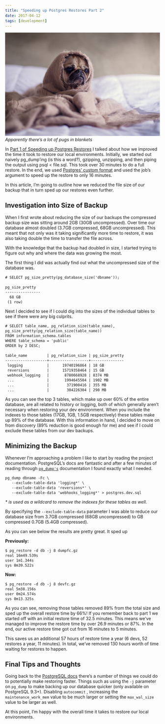 ```yaml
---
title: "Speeding up Postgres Restores Part 2"
date: 2017-04-12
tags: [development]
---
```


![Pug wrapped in a blanket](./pg-pug-2.jpeg)*Apparently there’s a lot of pugs in blankets*

In  [Part 1 of Speeding up Postgres Restores](/posts/speeding-up-postgres-restores/)  I talked about how we improved the time it took to restore our local environments. Initially, we started out naively pg_dump’ing (is this a word?), gzipping, unzipping, and then piping the output using psql < file.sql. This took over 30 minutes to do a full restore. In the end, we used [ Postgres’ custom format](https://www.postgresql.org/docs/current/static/app-pgdump.html)  and used the job’s argument to speed up the restore to only 16 minutes.

In this article, I’m going to outline how we reduced the file size of our backup that in turn sped up our restores even further.

## Investigation into Size of Backup
When I first wrote about reducing the size of our backups the compressed backup size was sitting around 2GB (30GB uncompressed). Over time our database almost doubled (3.7GB compressed, 68GB uncompressed). This meant that not only was it taking significantly more time to restore, it was also taking double the time to transfer the file across.

With the knowledge that the backup had doubled in size, I started trying to figure out why and where the data was growing the most.

The first thing I did was actually find out what the uncompressed size of the database was.
```
# SELECT pg_size_pretty(pg_database_size('dbname'));

pg_size_pretty
----------------
  68 GB
 (1 row)
```
Next I decided to see if I could dig into the sizes of the individual tables to see if there were any big culprits.
```
# SELECT table_name, pg_relation_size(table_name), 
pg_size_pretty(pg_relation_size(table_name))
FROM information_schema.tables
WHERE table_schema = 'public'
ORDER by 2 DESC;

table_name         | pg_relation_size | pg_size_pretty
-------------------+------------------+---------------
 logging           |      19740196864 | 18 GB
 reversions        |      15719358464 | 15 GB
 webhook_logging   |       8780668928 | 8374 MB
 ...               |       1994645504 | 1902 MB
 ...               |        371900416 | 355 MB
 ...               |        304226304 | 290 MB
```
As you can see the top 3 tables, which make up over 60% of the entire database, are all related to history or logging, both of which generally aren’t necessary when restoring your dev environment. When you include the indexes to those tables (17GB, 1GB, 1.5GB respectively) these tables make up 89% of the database. With this information in hand, I decided to move on from discovery (89% reduction is good enough for me) and see if I could exclude these tables from our dev backups.

## Minimizing the Backup
Whenever I’m approaching a problem I like to start by reading the project documentation. PostgreSQL’s docs are fantastic and after a few minutes of reading through [`pg_dump's`](https://www.postgresql.org/docs/current/static/app-pgdump.html) documentation I found exactly what I needed.
```
pg_dump dbname -Fc \
   --exclude-table-data 'logging*' \
   --exclude-table-data 'reversions*' \
   --exclude-table-data 'webhooks_logging*' > postgres.dev.sql 
```
_* is used as a wildcard to remove the indexes for these tables as well._

By specifying the `--exclude-table-data` parameter I was able to reduce our database size from 3.7GB compressed (68GB uncompressed) to GB compressed 0.7GB (5.4GB compressed).

As you can see below the results are pretty great. It sped up

**Previously:**
```
$ pg_restore -d db -j 8 dumpfc.gz
real 16m49.539s
user 1m1.344s
sys 0m39.522s
```

**Now:**
```
$ pg_restore -d db -j 8 devfc.gz
real 5m38.156s
user 0m24.574s
sys 0m13.325s
```
As you can see, removing those tables removed 89% from the total size and sped up the overall restore time by 66%! If you remember back to part 1 we started off with an initial restore time of 32.5 minutes. This means we’ve managed to improve the restore time by over 26.9 minutes or 87%.
In the end, our active restore time got cut from 16 minutes to 5 minutes. 

This saves us an additional 57 hours of restore time a year (6 devs, 52 restores a year, 11 minutes). In total, we’ve removed 130 hours worth of time waiting for restores to happen.

## Final Tips and Thoughts
Going back to the  [PostgreSQL docs](https://www.postgresql.org/docs/current/static/populate.html)  there’s a number of things we could do to potentially make restoring faster. Things such as using the `-j` parameter on `pg_dump` to make backing up our database quicker (only available on PostgreSQL 9.3+). Disabling `autocommit` , increasing the `maintenance_work_mem` value to be much larger or setting the `max_wal_size` value to be larger as well.

At this point, I’m happy with the overall time it takes to restore our local environments.
